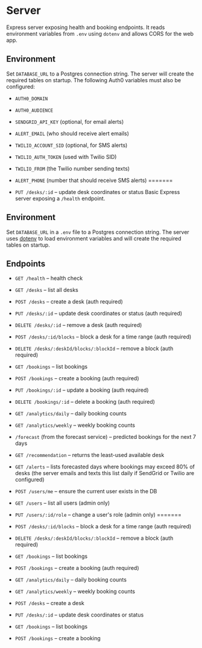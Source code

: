# Server

Express server exposing health and booking endpoints. It reads environment variables from `.env` using `dotenv` and allows CORS for the web app.

## Environment

Set `DATABASE_URL` to a Postgres connection string. The server will create the
required tables on startup.
The following Auth0 variables must also be configured:

- `AUTH0_DOMAIN`
- `AUTH0_AUDIENCE`
- `SENDGRID_API_KEY` (optional, for email alerts)
- `ALERT_EMAIL` (who should receive alert emails)
- `TWILIO_ACCOUNT_SID` (optional, for SMS alerts)
- `TWILIO_AUTH_TOKEN` (used with Twilio SID)
- `TWILIO_FROM` (the Twilio number sending texts)
- `ALERT_PHONE` (number that should receive SMS alerts)
=======


- `PUT /desks/:id` – update desk coordinates or status
Basic Express server exposing a `/health` endpoint.

## Environment

Set `DATABASE_URL` in a `.env` file to a Postgres connection string. The server
uses [dotenv](https://github.com/motdotla/dotenv) to load environment
variables and will create the required tables on startup.


## Endpoints

- `GET /health` – health check
- `GET /desks` – list all desks
- `POST /desks` – create a desk (auth required)
- `PUT /desks/:id` – update desk coordinates or status (auth required)
- `DELETE /desks/:id` – remove a desk (auth required)
- `POST /desks/:id/blocks` – block a desk for a time range (auth required)
- `DELETE /desks/:deskId/blocks/:blockId` – remove a block (auth required)
- `GET /bookings` – list bookings
- `POST /bookings` – create a booking (auth required)
- `PUT /bookings/:id` – update a booking (auth required)
- `DELETE /bookings/:id` – delete a booking (auth required)
- `GET /analytics/daily` – daily booking counts
- `GET /analytics/weekly` – weekly booking counts
- `/forecast` (from the forecast service) – predicted bookings for the next 7 days
- `GET /recommendation` – returns the least-used available desk
 - `GET /alerts` – lists forecasted days where bookings may exceed 80% of desks
   (the server emails and texts this list daily if SendGrid or Twilio are configured)
- `POST /users/me` – ensure the current user exists in the DB
- `GET /users` – list all users (admin only)
- `PUT /users/:id/role` – change a user's role (admin only)
=======

- `POST /desks/:id/blocks` – block a desk for a time range (auth required)
- `DELETE /desks/:deskId/blocks/:blockId` – remove a block (auth required)

- `GET /bookings` – list bookings
- `POST /bookings` – create a booking (auth required)
- `GET /analytics/daily` – daily booking counts
- `GET /analytics/weekly` – weekly booking counts

- `POST /desks` – create a desk

- `PUT /desks/:id` – update desk coordinates or status

- `GET /bookings` – list bookings
- `POST /bookings` – create a booking

